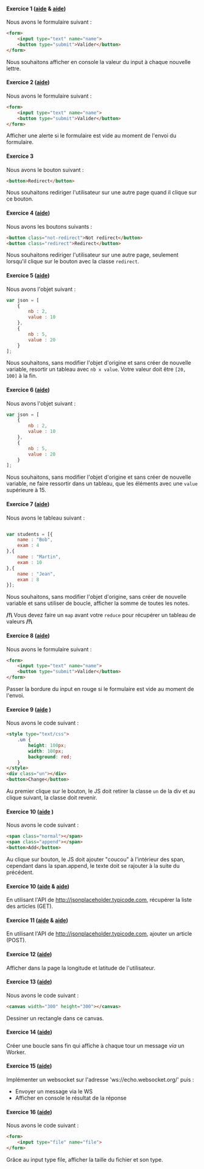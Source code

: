 #### Exercice 1 ([aide](https://developer.mozilla.org/en-US/docs/Web/Events) & [aide](https://developer.mozilla.org/en-US/docs/Web/Events/keyup))

Nous avons le formulaire suivant : 
```html
<form> 
	<input type="text" name="name">
	<button type="submit">Valider</button>
</form>
```

Nous souhaitons afficher en console la valeur du input à chaque nouvelle lettre.


#### Exercice 2 ([aide](https://developer.mozilla.org/en-US/docs/Web/API/Window/alert))


Nous avons le formulaire suivant : 

```html
<form> 
	<input type="text" name="name">
	<button type="submit">Valider</button>
</form>
```

Afficher une alerte si le formulaire est vide au moment de l'envoi du formulaire.

#### Exercice 3 

Nous avons le bouton suivant : 

```html
<button>Redirect</button>
```

Nous souhaitons rediriger l'utilisateur sur une autre page quand il clique sur ce bouton. 


#### Exercice 4  ([aide](https://developer.mozilla.org/en-US/docs/Web/API/Document/querySelector))

Nous avons les boutons suivants : 

```html
<button class="not-redirect">Not redirect</button>
<button class="redirect">Redirect</button>
```

Nous souhaitons rediriger l'utilisateur sur une autre page, seulement lorsqu'il clique sur le bouton avec la classe `redirect`. 

#### Exercice 5 ([aide](https://developer.mozilla.org/fr/docs/Web/JavaScript/Reference/Objets_globaux/Array/map))


Nous avons l'objet suivant : 
```js
var json = [
	{
		nb : 2, 
		value : 10
	},
	{
		nb : 5, 
		value : 20
	}
];
```

Nous souhaitons, sans modifier l'objet d'origine et sans créer de nouvelle variable, resortir un tableau avec `nb x value`. 
Votre valeur doit être `[20, 100]` à la fin. 

#### Exercice 6 ([aide](https://developer.mozilla.org/fr/docs/Web/JavaScript/Reference/Objets_globaux/Array/filter))


Nous avons l'objet suivant : 
```js
var json = [
	{
		nb : 2, 
		value : 10
	},
	{
		nb : 5, 
		value : 20
	}
];
```

Nous souhaitons, sans modifier l'objet d'origine et sans créer de nouvelle variable, ne faire ressortir dans un tableau, que les éléments avec une `value` supérieure à 15. 



#### Exercice 7 ([aide](https://developer.mozilla.org/fr/docs/Web/JavaScript/Reference/Objets_globaux/Array/reduce)) 


Nous avons le tableau suivant : 
```js

var students = [{
	name : "Bob", 
	exam : 4	
},{
	name : "Martin", 
	exam : 10	
},{
	name : "Jean", 
	exam : 8	
}];
```

Nous souhaitons, sans modifier l'objet d'origine, sans créer de nouvelle variable et sans utiliser de boucle, afficher la somme de toutes les notes.

__/!\\__ Vous devez faire un `map` avant votre `reduce` pour récupérer un tableau de valeurs __/!\\__



#### Exercice 8 ([aide](https://developer.mozilla.org/fr/docs/Web/API/HTMLElement/style)) 


Nous avons le formulaire suivant : 

```html
<form> 
	<input type="text" name="name">
	<button type="submit">Valider</button>
</form>
```

Passer la bordure du input en rouge si le formulaire est vide au moment de l'envoi.


#### Exercice 9 ([aide](https://developer.mozilla.org/fr/docs/Web/API/Element/classList) ) 

Nous avons le code suivant : 

```html
<style type="text/css">
	.un {
		height: 100px;
		width: 100px;
		background: red; 
	}
</style>
<div class="un"></div>
<button>Change</button>
```

Au premier clique sur le bouton, le JS doit retirer la classe `un` de la div et au clique suivant, la classe doit revenir.  


#### Exercice 10 ([aide](https://developer.mozilla.org/fr/docs/Web/API/Element/innertHTML) ) 

Nous avons le code suivant : 

```html
<span class="normal"></span>
<span class="append"></span>
<button>Add</button>
```

Au clique sur bouton, le JS doit ajouter "coucou" à l'intérieur des span, cependant dans la span.append, le texte doit se rajouter à la suite du précédent.   

#### Exercice 10 ([aide](https://developer.mozilla.org/fr/docs/AJAX/Premiers_pas) & [aide](https://openclassrooms.com/courses/ajax-et-l-echange-de-donnees-en-javascript/l-objet-xmlhttprequest-1)) 

En utilisant l'API de http://jsonplaceholder.typicode.com, récupérer la liste des articles (GET).

#### Exercice 11 ([aide](https://developer.mozilla.org/fr/docs/AJAX/Premiers_pas) & [aide](https://openclassrooms.com/courses/ajax-et-l-echange-de-donnees-en-javascript/l-objet-xmlhttprequest-1)) 

En utilisant l'API de http://jsonplaceholder.typicode.com, ajouter un article (POST).

#### Exercice 12 ([aide](https://developer.mozilla.org/fr/docs/Using_geolocation))

Afficher dans la page la longitude et latitude de l'utilisateur. 

#### Exercice 13 ([aide](https://developer.mozilla.org/fr/docs/Using_geolocation))


Nous avons le code suivant : 

```html
<canvas width="300" height="300"></canvas>
```

Dessiner un rectangle dans ce canvas. 

#### Exercice 14 ([aide](https://developer.mozilla.org/fr/docs/Utilisation_des_web_workers))

Créer une boucle sans fin qui affiche à chaque tour un message _via_ un Worker. 

#### Exercice 15 ([aide](https://developer.mozilla.org/fr/docs/WebSockets))

Implémenter un websocket sur l'adresse 'ws://echo.websocket.org/' puis : 

* Envoyer un message via le WS 
* Afficher en console le résultat de la réponse 


#### Exercice 16 ([aide](https://openclassrooms.com/courses/dynamisez-vos-sites-web-avec-javascript/l-api-file))


Nous avons le code suivant : 

```html
<form>
	<input type="file" name="file">
</form>

```

Grâce au input type file, afficher la taille du fichier et son type. 